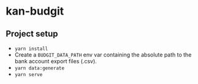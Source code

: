 # kan-budgit

## Project setup

- `yarn install`
- Create a `BUDGIT_DATA_PATH` env var containing the absolute path to the bank account export files (.csv).
- `yarn data:generate`
- `yarn serve`
